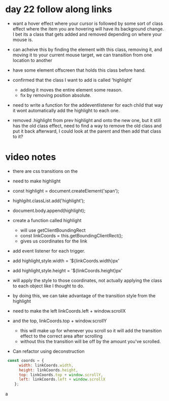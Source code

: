 # day 22 follow along links
- want a hover effect where your cursor is followed by some sort of class effect where the item you are hovering will have its background change.  I bet its a class that gets added and removed depending on where your mouse is.
- can acheive this by finding the element with this class, removing it, and moving it to your current mouse target, we can transition from one location to another
- have some element offscreen that holds this class before hand. 
- confirmed that the class I want to add is called 'highlight'
  - adding it moves the entire element some reason.
  - fix by removing position absolute.
- need to write a function for the addeventlistener for each child that way it wont automatically add the highlight to each one.

- removed .highlight from prev highlight and onto the new one, but it still has the old class effect, need to find a way to remove the old class and put it back afterward, I could look at the parent and then add that class to it?

# video notes
- there are css transitions on the 
- need to make highlight
- const highlight = document.createElement('span');
- highlgiht.classList.add('highlight');
- document.body.append(highlight);

- create a function called highlight
  - will use getClientBoundingRect
  - const linkCoords = this.getBoundingClientRect();
  - gives us coordinates for the link


- add event listener for each trigger.
- add highlight,style.width = '${linkCoords.width}px'
- add highlight,style.height = '${linkCoords.height}px'
- will apply the style to those coordinates, not actually applying the class to each object like I thought to do.
- by doing this, we can take advantage of the transition style from the highlight 

- need to make the left linkCoords.left + window.scrollX
- and the top, linkCoords.top + window.scrollY
  - this will make up for whenever you scroll so it will add the transition effect to the correct area after scrolling
  - without this the transition will be off by the amount you've scrolled.
  
- Can refactor using deconstruction
```javascript
 const coords = {
      width: linkCoords.width,
      height: linkCoords.height,
      top: linkCoords.top + window.scrollY,
      left: linkCoords.left + window.scrollX
    };
```
a